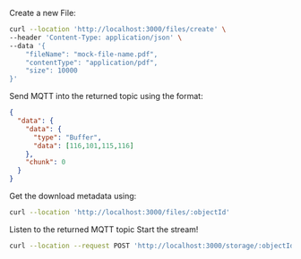 Create a new File:

```sh
curl --location 'http://localhost:3000/files/create' \
--header 'Content-Type: application/json' \
--data '{
    "fileName": "mock-file-name.pdf",
    "contentType": "application/pdf",
    "size": 10000
}'
```

Send MQTT into the returned topic using the format:

```json
{
  "data": {
    "data": {
      "type": "Buffer",
      "data": [116,101,115,116]
    },
    "chunk": 0
  }
}
```

Get the download metadata using:

```sh
curl --location 'http://localhost:3000/files/:objectId'
```

Listen to the returned MQTT topic
Start the stream!

```sh
curl --location --request POST 'http://localhost:3000/storage/:objectId/start-stream'
```

